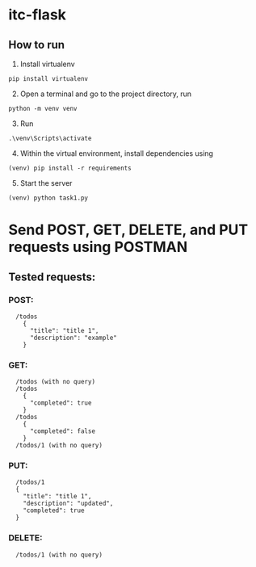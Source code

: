 # itc-flask
## How to run
1. Install virtualenv
```
pip install virtualenv
```
2. Open a terminal and go to the project directory, run
```
python -m venv venv
```
3. Run
```
.\venv\Scripts\activate
```
4. Within the virtual environment, install dependencies using
```
(venv) pip install -r requirements
```
5. Start the server
```
(venv) python task1.py
```
# Send POST, GET, DELETE, and PUT requests using POSTMAN
## Tested requests:
### POST:
```
  /todos
    {
      "title": "title 1",
      "description": "example"
    }
```
### GET:
```
  /todos (with no query)
  /todos
    {
      "completed": true
    }
  /todos
    {
      "completed": false
    }
  /todos/1 (with no query)
```
### PUT:
```
  /todos/1
  {
    "title": "title 1",
    "description": "updated",
    "completed": true
  }
```
### DELETE:
```
  /todos/1 (with no query)
```

      
